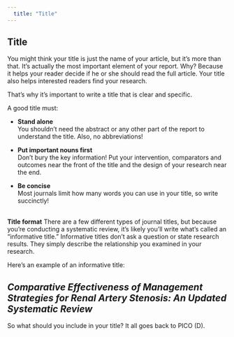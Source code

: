 ```yaml
---
  title: "Title"
---
```


## Title

You might think your title is just the name of your article, but it’s more than that. It’s actually the most important element of your report. Why? Because it helps your reader decide if he or she should read the full article. Your title also helps interested readers find your research. 

That’s why it’s important to write a title that is clear and specific. 

A good title must:
<br>

- **Stand alone** <br>You shouldn’t need the abstract or any other part of the report to understand the title. Also, no abbreviations!<br>

- **Put important nouns first** <br>Don’t bury the key information! Put your intervention, comparators and outcomes near the front of the title and the design of your research near the end.<br>
- **Be concise** <br>Most journals limit how many words you can use in your title, so write succinctly!<br><br>

**Title format**
There are a few different types of journal titles, but because you’re conducting a systematic review, it’s likely you’ll write what’s called an “informative title.” Informative titles don’t ask a question or state research results. They simply describe the relationship you examined in your research. 

Here’s an example of an informative title:

<h2><i>Comparative Effectiveness of Management Strategies for Renal Artery Stenosis: An Updated Systematic Review</i></h2>

So what should you include in your title? It all goes back to PICO (D).
